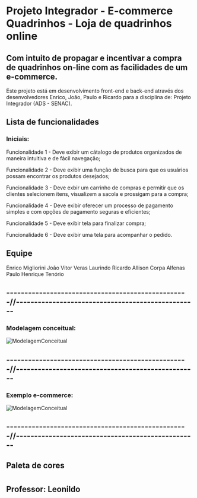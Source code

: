 # Projeto Integrador - E-commerce Quadrinhos - Loja de quadrinhos online

## Com intuito de propagar e incentivar a compra de quadrinhos on-line com as facilidades de um e-commerce.

Este projeto está em desenvolvimento front-end e back-end através dos desenvolvedores Enrico, João, Paulo e Ricardo para a disciplina de: Projeto Integrador (ADS - SENAC).

## Lista de funcionalidades

### Iniciais:

Funcionalidade 1 - Deve exibir um cátalogo de produtos organizados de maneira intuitiva e de fácil navegação; 

Funcionalidade 2 - Deve exibir uma função de busca para que os usuários possam encontrar os produtos desejados;

Funcionalidade 3 - Deve exbir um carrinho de compras e permitir que os clientes selecionem itens, visualizem a sacola e prossigam para a compra;

Funcionalidade 4 - Deve exibir oferecer um processo de pagamento simples e com opções de pagamento seguras e eficientes;

Funcionalidade 5 - Deve exibir tela para finalizar compra;

Funcionalidade 6 - Deve exibir uma tela para acompanhar o pedido.



## Equipe

Enrico Migliorini
João Vitor Veras Laurindo
Ricardo Allison Corpa Alfenas
Paulo Henrique Tenório


## --------------------------------------------------//--------------------------------------------------

### Modelagem conceitual:

![ModelagemConceitual](https://github.com/RicardoCorpa/ecommerce4D/blob/1096b84523fdc1b0ca744592eeca2b2ac39d4554/modeloConceitualMobile.png)

## --------------------------------------------------//--------------------------------------------------

### Exemplo e-commerce:

![ModelagemConceitual](https://github.com/RicardoCorpa/ecommerce4D/blob/1096b84523fdc1b0ca744592eeca2b2ac39d4554/modeloConceitualMobile.png)

## --------------------------------------------------//--------------------------------------------------


## Paleta de cores

#

#

#

#

## Professor: Leonildo
